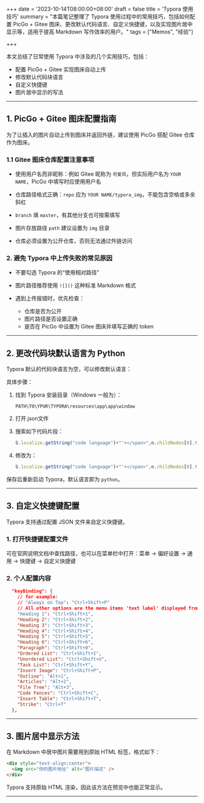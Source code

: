 +++
date = '2023-10-14T08:00:00+08:00'
draft = false
title = 'Typora 使用技巧'
summary = "本篇笔记整理了 Typora 使用过程中的常用技巧，包括如何配置 PicGo + Gitee 图床、更改默认代码语言、自定义快捷键，以及实现图片居中显示等，适用于提高 Markdown 写作效率的用户。"
tags = ["Memos", "经验"]

+++

本文总结了日常使用 Typora 中涉及的几个实用技巧，包括：

* 配置 PicGo + Gitee 实现图床自动上传
* 修改默认代码块语言
* 自定义快捷键
* 图片居中显示的写法

---

## 1.  PicGo + Gitee 图床配置指南

为了让插入的图片自动上传到图床并返回外链，建议使用 PicGo 搭配 Gitee 仓库作为图床。

### 1.1 Gitee 图床仓库配置注意事项

* 使用用户名而非昵称：例如 Gitee 昵称为 `可爱风`，但实际用户名为 `YOUR NAME`，PicGo 中填写时应使用用户名

* 仓库路径格式正确：`repo` 应为 `YOUR NAME/typora_img`，不能包含空格或多余斜杠

* `branch` 填 `master`，有其他分支也可按需填写

* 图片存放路径 `path` 建议设置为 `img` 目录

* 仓库必须设置为公开仓库，否则无法通过外链访问


### 2. 避免 Typora 中上传失败的常见原因

* 不要勾选 Typora 的“使用相对路径”
* 图片路径推荐使用 `![]()` 这种标准 Markdown 格式
* 遇到上传报错时，优先检查：

  * 仓库是否为公开
  * 图片路径是否设置正确
  * 是否在 PicGo 中设置为 Gitee 图床并填写正确的 token

---

## 2. 更改代码块默认语言为 Python

Typora 默认的代码块语言为空，可以修改默认语言：

具体步骤：

1. 找到 Typora 安装目录（Windows 一般为）：

   ```
   PATH\TO\YPUR\TYPORA\resources\app\app\window
   ```

2. 打开.json文件

3. 搜索如下代码片段：

   ```js
   S.localize.getString("code language")+"'></span>",n.childNodes[0].textContent=t||"",t=n,i[0].insertChildAtIndex(t,1)
   ```

4. 修改为：

   ```js
   S.localize.getString("code language")+"'></span>",n.childNodes[0].textContent=t||"python",t=n,i[0].insertChildAtIndex(t,1)
   ```

保存后重新启动 Typora，默认语言即为 `python`。

---

## 3. 自定义快捷键配置

Typora 支持通过配置 JSON 文件来自定义快捷键。

### 1. 打开快捷键配置文件

可在官网说明文档中查找路径，也可以在菜单栏中打开：菜单 → 偏好设置 → 通用 → 快捷键  → 自定义快捷键

### 2. 个人配置内容

```json
  "keyBinding": {
    // for example: 
    // "Always on Top": "Ctrl+Shift+P"
    // All other options are the menu items 'text label' displayed from each typora menu
    "Heading 1": "Ctrl+Shift+1",
    "Heading 2": "Ctrl+Shift+2",
    "Heading 3": "Ctrl+Shift+3",
    "Heading 4": "Ctrl+Shift+4",
    "Heading 5": "Ctrl+Shift+5",
    "Heading 6": "Ctrl+Shift+6",
    "Paragraph": "Ctrl+Shift+0",
    "Ordered List": "Ctrl+Shift+I",
    "Unordered List": "Ctrl+Shift+U",
    "Task List": "Ctrl+Shift+Y",
    "Insert Image": "Ctrl+Shift+P",
    "Outline": "Alt+1",
    "Articles": "Alt+2",
    "File Tree": "Alt+3",
    "Code Fences": "Ctrl+Shift+C",
    "Insert Table": "Ctrl+Shift+T",
    "Strike": "Ctrl+T"
  },
```

---

## 3. 图片居中显示方法

在 Markdown 中居中图片需要用到原始 HTML 标签，格式如下：

```html
<div style="text-align:center">
  <img src="你的图片地址" alt="图片描述" />
</div>
```

Typora 支持原始 HTML 渲染，因此该方法在预览中也能正常显示。

---
